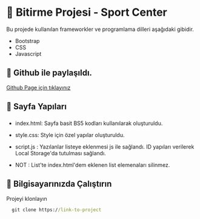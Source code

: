 # 📝 Bitirme Projesi - Sport Center

Bu projede kullanılan frameworkler ve programlama dilleri aşağıdaki gibidir.

* Bootstrap 
* CSS
* Javascript 

## 🔭 Github ile paylaşıldı.

[Github Page için tıklayınız ]()

## 🚀 Sayfa Yapıları
### 
- index.html: Sayfa basit BS5 kodları kullanılarak oluşturuldu.

- style.css: Style için özel yapılar oluşturuldu.

- script.js : Yazılanlar listeye eklenmesi js ile sağlandı. ID yapıları verilerek Local Storage'da tutulması sağlandı.

- NOT : List'te  index.html'dem eklenen list elemenaları silinmez.



  
## 📌 Bilgisayarınızda Çalıştırın

Projeyi klonlayın

```cmd
  git clone https://link-to-project
```